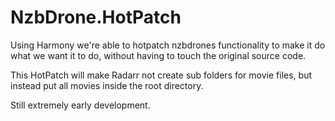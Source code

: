 # NzbDrone.HotPatch
Using Harmony we're able to hotpatch nzbdrones functionality to make it do what we want it to do, without having to touch the original source code.

This HotPatch will make Radarr not create sub folders for movie files, but instead put all movies inside the root directory.

Still extremely early development.
